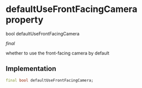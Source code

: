 


# defaultUseFrontFacingCamera property







bool defaultUseFrontFacingCamera
  
_<span class="feature">final</span>_



<p>whether to use the front-facing camera by default</p>



## Implementation

```dart
final bool defaultUseFrontFacingCamera;
```







